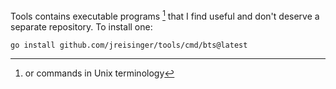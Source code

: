 Tools contains executable programs [^1] that I find useful and don't deserve a separate repository. To install one:

```
go install github.com/jreisinger/tools/cmd/bts@latest
```

[^1]: or commands in Unix terminology
